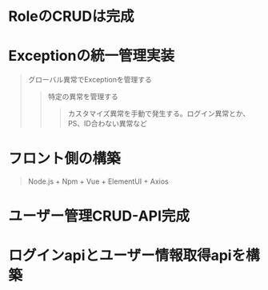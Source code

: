 # RoleのCRUDは完成
# Exceptionの統一管理実装
> グローバル異常でExceptionを管理する
>> 特定の異常を管理する
>>> カスタマイズ異常を手動で発生する。ログイン異常とか、PS、ID合わない異常など
# フロント側の構築
> Node.js + Npm + Vue + ElementUI + Axios
# ユーザー管理CRUD-API完成
# ログインapiとユーザー情報取得apiを構築


